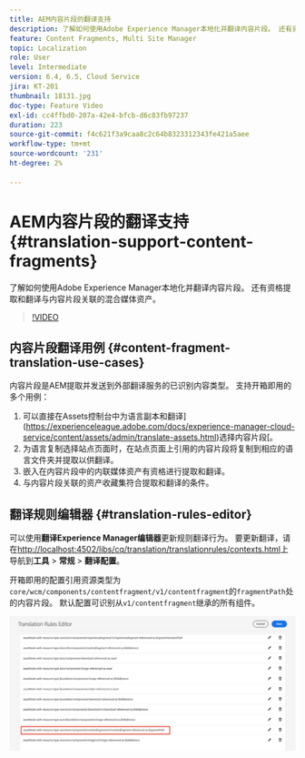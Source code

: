 ```yaml
---
title: AEM内容片段的翻译支持
description: 了解如何使用Adobe Experience Manager本地化并翻译内容片段。 还有资格提取和翻译与内容片段关联的混合媒体资产。
feature: Content Fragments, Multi Site Manager
topic: Localization
role: User
level: Intermediate
version: 6.4, 6.5, Cloud Service
jira: KT-201
thumbnail: 18131.jpg
doc-type: Feature Video
exl-id: cc4ffbd0-207a-42e4-bfcb-d6c83fb97237
duration: 223
source-git-commit: f4c621f3a9caa8c2c64b8323312343fe421a5aee
workflow-type: tm+mt
source-wordcount: '231'
ht-degree: 2%

---
```


# AEM内容片段的翻译支持 {#translation-support-content-fragments}

了解如何使用Adobe Experience Manager本地化并翻译内容片段。 还有资格提取和翻译与内容片段关联的混合媒体资产。

>[!VIDEO](https://video.tv.adobe.com/v/18131?quality=12&learn=on)

## 内容片段翻译用例 {#content-fragment-translation-use-cases}

内容片段是AEM提取并发送到外部翻译服务的已识别内容类型。 支持开箱即用的多个用例：

1. 可以直接在Assets控制台中为语言副本和翻译](https://experienceleague.adobe.com/docs/experience-manager-cloud-service/content/assets/admin/translate-assets.html)选择内容片段[。
2. 为语言复制选择站点页面时，在站点页面上引用的内容片段将复制到相应的语言文件夹并提取以供翻译。
3. 嵌入在内容片段中的内联媒体资产有资格进行提取和翻译。
4. 与内容片段关联的资产收藏集符合提取和翻译的条件。

## 翻译规则编辑器 {#translation-rules-editor}

可以使用&#x200B;**翻译Experience Manager编辑器**&#x200B;更新规则翻译行为。 要更新翻译，请在[http://localhost:4502/libs/cq/translation/translationrules/contexts.html](http://localhost:4502/libs/cq/translation/translationrules/contexts.html)上导航到&#x200B;**工具** > **常规** > **翻译配置**。

开箱即用的配置引用资源类型为`core/wcm/components/contentfragment/v1/contentfragment`的`fragmentPath`处的内容片段。 默认配置可识别从`v1/contentfragment`继承的所有组件。

![翻译规则编辑器](assets/translation-configuration.png)

